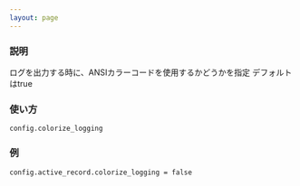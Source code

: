 ```yaml
---
layout: page
---
```

### 説明
ログを出力する時に、ANSIカラーコードを使用するかどうかを指定
デフォルトはtrue

### 使い方
    config.colorize_logging

### 例
    config.active_record.colorize_logging = false